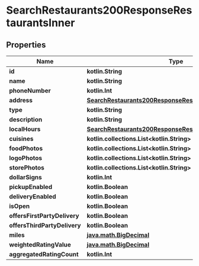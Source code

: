 
# SearchRestaurants200ResponseRestaurantsInner

## Properties
Name | Type | Description | Notes
------------ | ------------- | ------------- | -------------
**id** | **kotlin.String** |  |  [optional]
**name** | **kotlin.String** |  |  [optional]
**phoneNumber** | **kotlin.Int** |  |  [optional]
**address** | [**SearchRestaurants200ResponseRestaurantsInnerAddress**](SearchRestaurants200ResponseRestaurantsInnerAddress.md) |  |  [optional]
**type** | **kotlin.String** |  |  [optional]
**description** | **kotlin.String** |  |  [optional]
**localHours** | [**SearchRestaurants200ResponseRestaurantsInnerLocalHours**](SearchRestaurants200ResponseRestaurantsInnerLocalHours.md) |  |  [optional]
**cuisines** | **kotlin.collections.List&lt;kotlin.String&gt;** |  |  [optional]
**foodPhotos** | **kotlin.collections.List&lt;kotlin.String&gt;** |  |  [optional]
**logoPhotos** | **kotlin.collections.List&lt;kotlin.String&gt;** |  |  [optional]
**storePhotos** | **kotlin.collections.List&lt;kotlin.String&gt;** |  |  [optional]
**dollarSigns** | **kotlin.Int** |  |  [optional]
**pickupEnabled** | **kotlin.Boolean** |  |  [optional]
**deliveryEnabled** | **kotlin.Boolean** |  |  [optional]
**isOpen** | **kotlin.Boolean** |  |  [optional]
**offersFirstPartyDelivery** | **kotlin.Boolean** |  |  [optional]
**offersThirdPartyDelivery** | **kotlin.Boolean** |  |  [optional]
**miles** | [**java.math.BigDecimal**](java.math.BigDecimal.md) |  |  [optional]
**weightedRatingValue** | [**java.math.BigDecimal**](java.math.BigDecimal.md) |  |  [optional]
**aggregatedRatingCount** | **kotlin.Int** |  |  [optional]



